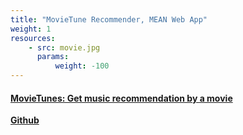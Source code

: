 ```yaml
---
title: "MovieTune Recommender, MEAN Web App"
weight: 1
resources:
    - src: movie.jpg
      params:
          weight: -100
---
```


#### [MovieTunes: Get music recommendation by a movie](https://github.com/sliuxf/MovieTunes)

**[Github](https://github.com/sliuxf/MovieTunes)**

